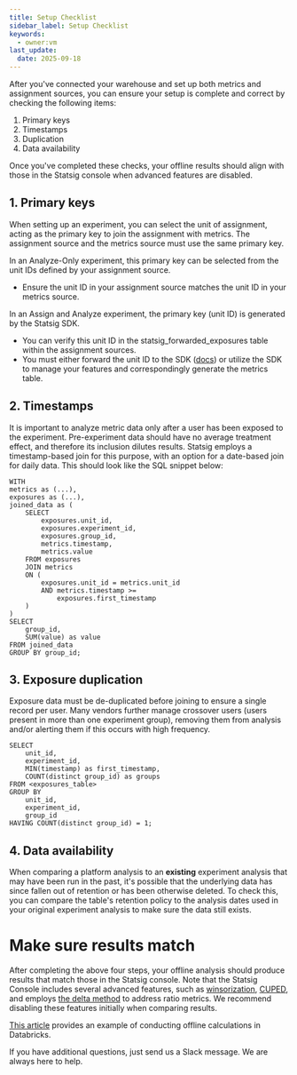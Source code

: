 ```yaml
---
title: Setup Checklist
sidebar_label: Setup Checklist
keywords:
  - owner:vm
last_update:
  date: 2025-09-18
---
```


After you've connected your warehouse and set up both metrics and assignment sources, you can ensure your setup is complete and correct by checking the following items:

1. Primary keys
2. Timestamps
3. Duplication
4. Data availability

Once you've completed these checks, your offline results should align with those in the Statsig console when advanced features are disabled.

## 1. Primary keys

When setting up an experiment, you can select the unit of assignment, acting as the primary key to join the assignment with metrics. The assignment source and the metrics source must use the same primary key.

In an Analyze-Only experiment, this primary key can be selected from the unit IDs defined by your assignment source.
- Ensure the unit ID in your assignment source matches the unit ID in your metrics source.


In an Assign and Analyze experiment, the primary key (unit ID) is generated by the Statsig SDK.
- You can verify this unit ID in the statsig_forwarded_exposures table within the assignment sources.
- You must either forward the unit ID to the SDK ([docs](/client/introduction)) or utilize the SDK to manage your features and correspondingly generate the metrics table.


## 2. Timestamps
It is important to analyze metric data only after a user has been exposed to the experiment. Pre-experiment data should have no average treatment effect, and therefore its inclusion dilutes results. Statsig employs a timestamp-based join for this purpose, with an option for a date-based join for daily data. This should look like the SQL snippet below:

```
WITH 
metrics as (...),
exposures as (...),
joined_data as (
    SELECT 
        exposures.unit_id,
        exposures.experiment_id,
        exposures.group_id,
        metrics.timestamp,
        metrics.value
    FROM exposures
    JOIN metrics
    ON (
        exposures.unit_id = metrics.unit_id
        AND metrics.timestamp >= 
        	exposures.first_timestamp
    )
)
SELECT 
    group_id,
    SUM(value) as value
FROM joined_data
GROUP BY group_id;
```

## 3. Exposure duplication
Exposure data must be de-duplicated before joining to ensure a single record per user. Many vendors further manage crossover users (users present in more than one experiment group), removing them from analysis and/or alerting them if this occurs with high frequency.

```
SELECT 
    unit_id,
    experiment_id,
    MIN(timestamp) as first_timestamp,
    COUNT(distinct group_id) as groups
FROM <exposures_table>
GROUP BY 
    unit_id,
    experiment_id,
    group_id
HAVING COUNT(distinct group_id) = 1;
```

## 4. Data availability
When comparing a platform analysis to an **existing** experiment analysis that may have been run in the past, it's possible that the underlying data has since fallen out of retention or has been otherwise deleted. To check this, you can compare the table's retention policy to the analysis dates used in your original experiment analysis to make sure the data still exists.


# Make sure results match
After completing the above four steps, your offline analysis should produce results that match those in the Statsig console. Note that the Statsig Console includes several advanced features, such as [winsorization](/stats-engine/methodologies/winsorization#winsorization-statsig-whn), [CUPED](/stats-engine/variance_reduction#cuped), and employs [the delta method](/stats-engine/variance#ratio-and-mean-metrics) to address ratio metrics. We recommend disabling these features initially when comparing results.

[This article](https://www.statsig.com/blog/how-to-analyze-an-experiment-from-databricks-tables) provides an example of conducting offline calculations in Databricks.

If you have additional questions, just send us a Slack message. We are always here to help.
